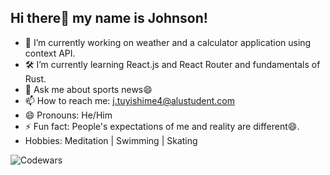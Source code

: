 ## Hi there👋 my name is Johnson!

- 🔭 I’m currently working on weather and a calculator application using context API.
- :hammer_and_wrench: I’m currently learning React.js and React Router and fundamentals of Rust.
- 💬 Ask me about sports news😄
- 📫 How to reach me: j.tuyishime4@alustudent.com
- 😄 Pronouns: He/Him
- ⚡ Fun fact: People's expectations of me and reality are different😄.
- Hobbies: Meditation | Swimming | Skating



![Codewars](https://www.codewars.com/users/Johnson%20Noe/badges/large)
